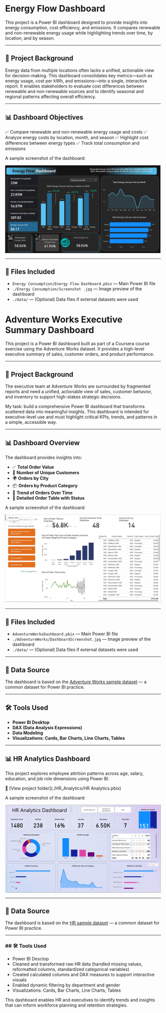 # Energy Flow Dashboard
This project is a Power BI dashboard designed to provide insights into energy consumption, cost efficiency, and emissions. It compares renewable and non-renewable energy usage while highlighting trends over time, by location, and by season.

---
## 📌 Project Background
Energy data from multiple locations often lacks a unified, actionable view for decision-making. This dashboard consolidates key metrics—such as energy usage, cost per kWh, and emissions—into a single, interactive report. It enables stakeholders to evaluate cost differences between renewable and non-renewable sources and to identify seasonal and regional patterns affecting overall efficiency.

---
## 📊 Dashboard Objectives

✅ Compare renewable and non-renewable energy usage and costs
✅ Analyze energy costs by location, month, and season
✅ Highlight cost differences between energy types
✅ Track total consumption and emissions

A sample screenshot of the dashboard:

![Dashboard Overview](./Energy-Consumption/screenshot.jpg)



---
## 📁 Files Included
- `Energy Consumption/Energy Flow Dashboard.pbix` — Main Power BI file
- `./Energy Consumption/Screenshot .jpg` — Image preview of the dashboard
- `./data/` — (Optional) Data files if external datasets were used




# Adventure Works Executive Summary Dashboard

This project is a Power BI dashboard built as part of a Coursera course exercise using the Adventure Works dataset. It provides a high-level executive summary of sales, customer orders, and product performance.

---
## 🧠 Project Background

The executive team at Adventure Works are surrounded by fragmented reports and need a unified, actionable view of sales, customer behavior, and inventory to support high-stakes strategic decisions.

My task: build a comprehensive Power BI dashboard that transforms scattered data into meaningful insights. This dashboard is intended for executive-level use and must highlight critical KPIs, trends, and patterns in a simple, accessible way.

---

## 📊 Dashboard Overview

The dashboard provides insights into:

- ✅ **Total Order Value**
- 👥 **Number of Unique Customers**
- 🌍 **Orders by City**
- 📦 **Orders by Product Category**
- 📅 **Trend of Orders Over Time**
- 📄 **Detailed Order Table with Status**

A sample screenshot of the dashboard:

![Dashboard Overview](./AdventureWorks/DashboardScreenshot.jpg)

---

## 📁 Files Included

- `AdventureWorksDashboard.pbix` — Main Power BI file
- `./AdventureWorks/DashboardScreenshot.jpg` — Image preview of the dashboard
- `./data/` — (Optional) Data files if external datasets were used

---

## 📌 Data Source

The dashboard is based on the [Adventure Works sample dataset](https://learn.microsoft.com/en-us/power-bi/sample-datasets/adventure-works) — a common dataset for Power BI practice.

---

## 🛠 Tools Used

- **Power BI Desktop**
- **DAX (Data Analysis Expressions)**
- **Data Modeling**
- **Visualizations: Cards, Bar Charts, Line Charts, Tables**

___

## 📊 HR Analytics Dashboard

This project explores employee attrition patterns across age, salary, education, and job role dimensions using Power BI.

🔗 [View project folder](./HR_Analytics/HR Analytics.pbix)

A sample screenshot of the dashboard:

![Dashboard Overview](./HR_Analytics/HR.jpg)

---
## 📌 Data Source

The dashboard is based on the [HR sample dataset](HR_Analytics/HR_Data.xlsx) — a common dataset for Power BI practice.

---
### ## 🛠 Tools Used
- Power BI Desctop
- Cleaned and transformed raw HR data (handled missing values, reformatted columns, standardized categorical variables)
- Created calculated columns and DAX measures to support interactive visuals
- Enabled dynamic filtering by department and gender
- Visualizations: Cards, Bar Charts, Line Charts, Tables

This dashboard enables HR and executives to identify trends and insights that can inform workforce planning and retention strategies.
